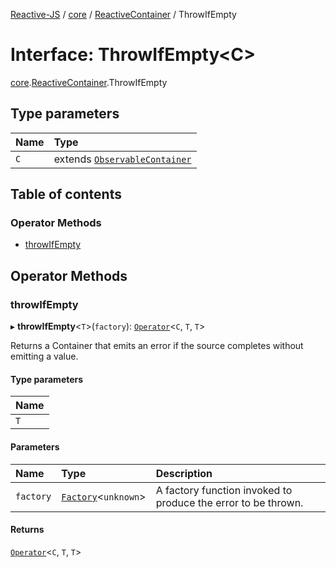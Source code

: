 [Reactive-JS](../README.md) / [core](../modules/core.md) / [ReactiveContainer](../modules/core.ReactiveContainer.md) / ThrowIfEmpty

# Interface: ThrowIfEmpty<C\>

[core](../modules/core.md).[ReactiveContainer](../modules/core.ReactiveContainer.md).ThrowIfEmpty

## Type parameters

| Name | Type |
| :------ | :------ |
| `C` | extends [`ObservableContainer`](core.ObservableContainer.md) |

## Table of contents

### Operator Methods

- [throwIfEmpty](core.ReactiveContainer.ThrowIfEmpty.md#throwifempty)

## Operator Methods

### throwIfEmpty

▸ **throwIfEmpty**<`T`\>(`factory`): [`Operator`](../modules/core.Container.md#operator)<`C`, `T`, `T`\>

Returns a Container that emits an error if the source completes without emitting a value.

#### Type parameters

| Name |
| :------ |
| `T` |

#### Parameters

| Name | Type | Description |
| :------ | :------ | :------ |
| `factory` | [`Factory`](../modules/functions.md#factory)<`unknown`\> | A factory function invoked to produce the error to be thrown. |

#### Returns

[`Operator`](../modules/core.Container.md#operator)<`C`, `T`, `T`\>
